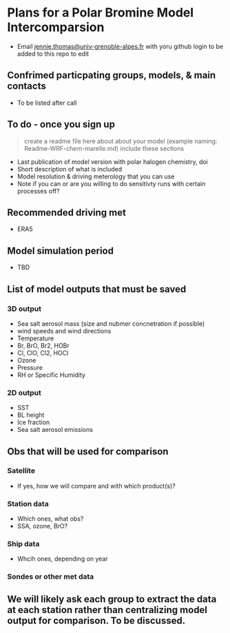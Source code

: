 # Plans for a Polar Bromine Model Intercomparsion 
- Email jennie.thomas@univ-grenoble-alpes.fr with yoru github login to be added to this repo to edit

## Confrimed particpating groups, models, & main contacts
- To be listed after call

## To do - once you sign up 
> create a readme file here about about your model (example naming: Readme-WRF-chem-marelle.md) include these sections
- Last publication of model version with polar halogen chemistry, doi
- Short description of what is included
- Model resolution & driving meterology that you can use
- Note if you can or are you willing to do sensitivty runs with certain processes off?

## Recommended driving met
- ERA5

## Model simulation period
- TBD

## List of model outputs that must be saved
### 3D output
- Sea salt aerosol mass (size and nubmer concnetration if possible)
- wind speeds and wind directions
- Temperature
- Br, BrO, Br2, HOBr 
- Cl, ClO, Cl2, HOCl 
- Ozone
- Pressure
- RH or Specific Humidity

### 2D output
- SST
- BL height
- Ice fraction
- Sea salt aerosol emissions

## Obs that will be used for comparison
### Satellite
- If yes, how we will compare and with which product(s)?

### Station data
- Which ones, what obs?
- SSA, ozone, BrO?

### Ship data
- Whcih ones, depending on year

### Sondes or other met data



## We will likely ask each group to extract the data at each station rather than centralizing model output for comparison.  To be discussed.
